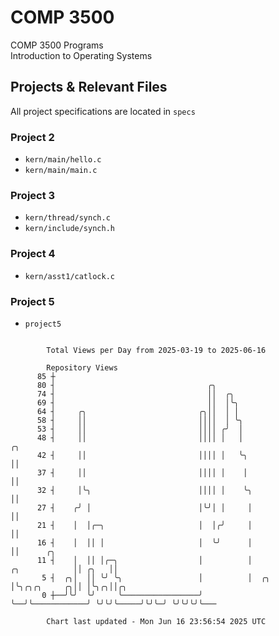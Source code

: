 # COMP 3500
COMP 3500 Programs  
Introduction to Operating Systems  
## Projects & Relevant Files
All project specifications are located in `specs`
### Project 2
- `kern/main/hello.c`
- `kern/main/main.c`
### Project 3
- `kern/thread/synch.c`
- `kern/include/synch.h`
### Project 4
- `kern/asst1/catlock.c`
### Project 5
- `project5`

```

        Total Views per Day from 2025-03-19 to 2025-06-16

        Repository Views
      85 ┼
      80 ┤                                  ╭╮
      74 ┤                                  ││  ╭╮
      69 ┤                                  ││  │╰╮
      64 ┤     ╭╮                         ╭╮││  │ │
      58 ┤     ││                         ││││  │ ╰╮
      53 ┤     ││                         ││││ ╭╯  │
      48 ┤     ││                         ││││ │   │                                ╭╮
      42 ┤     ││                         ││││ │   ╰╮                               ││
      37 ┤     ││                         ││││ │    │                               ││
      32 ┤     │╰╮                        ││││ │    ╰╮                              ││
      27 ┤    ╭╯ │                        │╰╯│ │     │                              ││
      21 ┤    │  │╭─╮                     │  │╭╯     │                              ││
      16 ┤    │  ││ │                     │  ╰╯      │                              ││      ╭╮
      11 ┤    │  ││ │╭─╮                  │          │                ╭╮            ││ ╭╮   ││
       5 ┤  ╭╮│  ││ ╰╯ ╰╮                 │          │  ╭╮            │╰╮╭╮╭╮     ╭╮││ │╰╮╭╮││╭╮
       0 ┼──╯╰╯  ╰╯     ╰─────────────────╯          ╰──╯╰────────────╯ ╰╯╰╯╰─────╯╰╯╰─╯ ╰╯╰╯╰╯╰───

        Chart last updated - Mon Jun 16 23:56:54 2025 UTC
        
```
